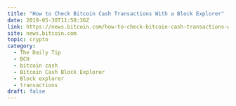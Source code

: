 ```yaml
---
title: "How to Check Bitcoin Cash Transactions With a Block Explorer"
date: 2019-05-30T11:50:36Z
link: https://news.bitcoin.com/how-to-check-bitcoin-cash-transactions-with-a-block-explorer/?utm_medium=RSS&utm_source=hune
site: news.bitcoin.com
topic: crypto
category:
  - The Daily Tip
  - BCH
  - bitcoin cash
  - Bitcoin Cash Block Explorer
  - Block explorer
  - transactions
draft: false
---
```

